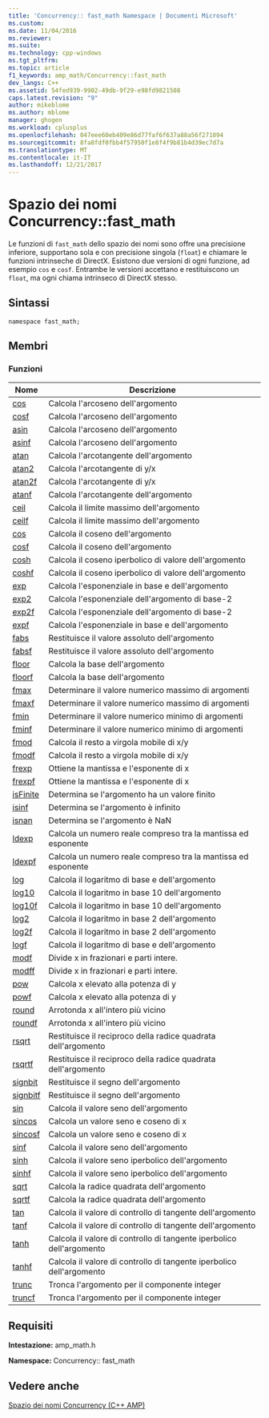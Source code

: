 ```yaml
---
title: 'Concurrency:: fast_math Namespace | Documenti Microsoft'
ms.custom: 
ms.date: 11/04/2016
ms.reviewer: 
ms.suite: 
ms.technology: cpp-windows
ms.tgt_pltfrm: 
ms.topic: article
f1_keywords: amp_math/Concurrency::fast_math
dev_langs: C++
ms.assetid: 54fed939-9902-49db-9f29-e98fd9821508
caps.latest.revision: "9"
author: mikeblome
ms.author: mblome
manager: ghogen
ms.workload: cplusplus
ms.openlocfilehash: 047eee60eb409e86d77faf6f637a88a56f271094
ms.sourcegitcommit: 8fa8fdf0fbb4f57950f1e8f4f9b81b4d39ec7d7a
ms.translationtype: MT
ms.contentlocale: it-IT
ms.lasthandoff: 12/21/2017
---
```

# <a name="concurrencyfastmath-namespace"></a>Spazio dei nomi Concurrency::fast_math
Le funzioni di `fast_math` dello spazio dei nomi sono offre una precisione inferiore, supportano sola e con precisione singola (`float`) e chiamare le funzioni intrinseche di DirectX. Esistono due versioni di ogni funzione, ad esempio `cos` e `cosf`. Entrambe le versioni accettano e restituiscono un `float`, ma ogni chiama intrinseco di DirectX stesso.  
  
## <a name="syntax"></a>Sintassi  
  
```  
namespace fast_math;  
```  
  
## <a name="members"></a>Membri  
  
### <a name="functions"></a>Funzioni  
  
|Nome|Descrizione|  
|----------|-----------------|  
|[cos](concurrency-fast-math-namespace-functions.md#cos)|Calcola l'arcoseno dell'argomento|  
|[cosf](concurrency-fast-math-namespace-functions.md#cosf)|Calcola l'arcoseno dell'argomento|  
|[asin](concurrency-fast-math-namespace-functions.md#asin)|Calcola l'arcoseno dell'argomento|  
|[asinf](concurrency-fast-math-namespace-functions.md#asinf)|Calcola l'arcoseno dell'argomento|  
|[atan](concurrency-fast-math-namespace-functions.md#atan)|Calcola l'arcotangente dell'argomento|  
|[atan2](concurrency-fast-math-namespace-functions.md#atan2)|Calcola l'arcotangente di y/x|  
|[atan2f](concurrency-fast-math-namespace-functions.md#atan2f)|Calcola l'arcotangente di y/x|  
|[atanf](concurrency-fast-math-namespace-functions.md#atanf)|Calcola l'arcotangente dell'argomento|  
|[ceil](concurrency-fast-math-namespace-functions.md#ceil)|Calcola il limite massimo dell'argomento|  
|[ceilf](concurrency-fast-math-namespace-functions.md#ceilf)|Calcola il limite massimo dell'argomento|  
|[cos](concurrency-fast-math-namespace-functions.md#cos)|Calcola il coseno dell'argomento|  
|[cosf](concurrency-fast-math-namespace-functions.md#cosf)|Calcola il coseno dell'argomento|  
|[cosh](concurrency-fast-math-namespace-functions.md#cosh)|Calcola il coseno iperbolico di valore dell'argomento|  
|[coshf](concurrency-fast-math-namespace-functions.md#coshf)|Calcola il coseno iperbolico di valore dell'argomento|  
|[exp](concurrency-fast-math-namespace-functions.md#exp)|Calcola l'esponenziale in base e dell'argomento|  
|[exp2](concurrency-fast-math-namespace-functions.md#exp2)|Calcola l'esponenziale dell'argomento di base-2|  
|[exp2f](concurrency-fast-math-namespace-functions.md#exp2f)|Calcola l'esponenziale dell'argomento di base-2|  
|[expf](concurrency-fast-math-namespace-functions.md#expf)|Calcola l'esponenziale in base e dell'argomento|  
|[fabs](concurrency-fast-math-namespace-functions.md#fabs)|Restituisce il valore assoluto dell'argomento|  
|[fabsf](concurrency-fast-math-namespace-functions.md#fabsf)|Restituisce il valore assoluto dell'argomento|  
|[floor](concurrency-fast-math-namespace-functions.md#floor)|Calcola la base dell'argomento|  
|[floorf](concurrency-fast-math-namespace-functions.md#floorf)|Calcola la base dell'argomento|  
|[fmax](concurrency-fast-math-namespace-functions.md#fmax)|Determinare il valore numerico massimo di argomenti|  
|[fmaxf](concurrency-fast-math-namespace-functions.md#fmaxf)|Determinare il valore numerico massimo di argomenti|  
|[fmin](concurrency-fast-math-namespace-functions.md#fmin)|Determinare il valore numerico minimo di argomenti|  
|[fminf](concurrency-fast-math-namespace-functions.md#fminf)|Determinare il valore numerico minimo di argomenti|  
|[fmod](concurrency-fast-math-namespace-functions.md#fmod)|Calcola il resto a virgola mobile di x/y|  
|[fmodf](concurrency-fast-math-namespace-functions.md#fmodf)|Calcola il resto a virgola mobile di x/y|  
|[frexp](concurrency-fast-math-namespace-functions.md#frexp)|Ottiene la mantissa e l'esponente di x|  
|[frexpf](concurrency-fast-math-namespace-functions.md#frexpf)|Ottiene la mantissa e l'esponente di x|  
|[isFinite](concurrency-fast-math-namespace-functions.md#isfinite)|Determina se l'argomento ha un valore finito|  
|[isinf](concurrency-fast-math-namespace-functions.md#isinf)|Determina se l'argomento è infinito|  
|[isnan](concurrency-fast-math-namespace-functions.md#isnan)|Determina se l'argomento è NaN|  
|[ldexp](concurrency-fast-math-namespace-functions.md#ldexp)|Calcola un numero reale compreso tra la mantissa ed esponente|  
|[ldexpf](concurrency-fast-math-namespace-functions.md#ldexpf)|Calcola un numero reale compreso tra la mantissa ed esponente|  
|[log](concurrency-fast-math-namespace-functions.md#log)|Calcola il logaritmo di base e dell'argomento|  
|[log10](concurrency-fast-math-namespace-functions.md#log10)|Calcola il logaritmo in base 10 dell'argomento|  
|[log10f](concurrency-fast-math-namespace-functions.md#log10f)|Calcola il logaritmo in base 10 dell'argomento|  
|[log2](concurrency-fast-math-namespace-functions.md#log2)|Calcola il logaritmo in base 2 dell'argomento|  
|[log2f](concurrency-fast-math-namespace-functions.md#log2f)|Calcola il logaritmo in base 2 dell'argomento|  
|[logf](concurrency-fast-math-namespace-functions.md#logf)|Calcola il logaritmo di base e dell'argomento|  
|[modf](concurrency-fast-math-namespace-functions.md#modf)|Divide x in frazionari e parti intere.|  
|[modff](concurrency-fast-math-namespace-functions.md#modff)|Divide x in frazionari e parti intere.|  
|[pow](concurrency-fast-math-namespace-functions.md#pow)|Calcola x elevato alla potenza di y|  
|[powf](concurrency-fast-math-namespace-functions.md#powf)|Calcola x elevato alla potenza di y|  
|[round](concurrency-fast-math-namespace-functions.md#round)|Arrotonda x all'intero più vicino|  
|[roundf](concurrency-fast-math-namespace-functions.md#roundf)|Arrotonda x all'intero più vicino|  
|[rsqrt](concurrency-fast-math-namespace-functions.md#rsqrt)|Restituisce il reciproco della radice quadrata dell'argomento|  
|[rsqrtf](concurrency-fast-math-namespace-functions.md#rsqrtf)|Restituisce il reciproco della radice quadrata dell'argomento|  
|[signbit](concurrency-fast-math-namespace-functions.md#signbit)|Restituisce il segno dell'argomento|  
|[signbitf](concurrency-fast-math-namespace-functions.md#signbitf)|Restituisce il segno dell'argomento|  
|[sin](concurrency-fast-math-namespace-functions.md#sin)|Calcola il valore seno dell'argomento|  
|[sincos](concurrency-fast-math-namespace-functions.md#sincos)|Calcola un valore seno e coseno di x|  
|[sincosf](concurrency-fast-math-namespace-functions.md#sincosf)|Calcola un valore seno e coseno di x|  
|[sinf](concurrency-fast-math-namespace-functions.md#sinf)|Calcola il valore seno dell'argomento|  
|[sinh](concurrency-fast-math-namespace-functions.md#sinh)|Calcola il valore seno iperbolico dell'argomento|  
|[sinhf](concurrency-fast-math-namespace-functions.md#sinhf)|Calcola il valore seno iperbolico dell'argomento|  
|[sqrt](concurrency-fast-math-namespace-functions.md#sqrt)|Calcola la radice quadrata dell'argomento|  
|[sqrtf](concurrency-fast-math-namespace-functions.md#sqrtf)|Calcola la radice quadrata dell'argomento|  
|[tan](concurrency-fast-math-namespace-functions.md#tan)|Calcola il valore di controllo di tangente dell'argomento|  
|[tanf](concurrency-fast-math-namespace-functions.md#tanf)|Calcola il valore di controllo di tangente dell'argomento|  
|[tanh](concurrency-fast-math-namespace-functions.md#tanh)|Calcola il valore di controllo di tangente iperbolico dell'argomento|  
|[tanhf](concurrency-fast-math-namespace-functions.md#tanhf)|Calcola il valore di controllo di tangente iperbolico dell'argomento|  
|[trunc](concurrency-fast-math-namespace-functions.md#trunc)|Tronca l'argomento per il componente integer|  
|[truncf](concurrency-fast-math-namespace-functions.md#truncf)|Tronca l'argomento per il componente integer|  

## <a name="requirements"></a>Requisiti  
 **Intestazione:** amp_math.h  
  
 **Namespace:** Concurrency:: fast_math  
  
## <a name="see-also"></a>Vedere anche  
 [Spazio dei nomi Concurrency (C++ AMP)](concurrency-namespace-cpp-amp.md)
